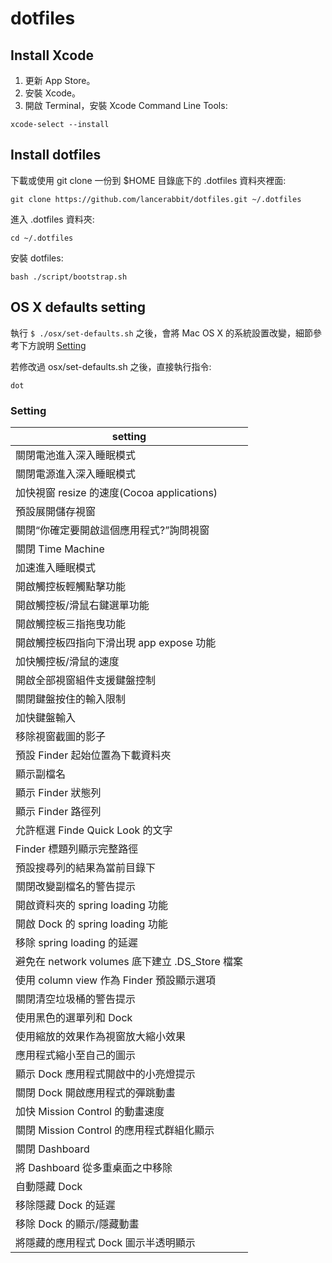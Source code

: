 # dotfiles

## Install Xcode

1. 更新 App Store。
2. 安裝 Xcode。
3. 開啟 Terminal，安裝 Xcode Command Line Tools:

```shell
xcode-select --install
```

## Install dotfiles

下載或使用 git clone 一份到 $HOME 目錄底下的 .dotfiles 資料夾裡面:

```shell
git clone https://github.com/lancerabbit/dotfiles.git ~/.dotfiles
```

進入 .dotfiles 資料夾:

```shell
cd ~/.dotfiles
```

安裝 dotfiles:

```shell
bash ./script/bootstrap.sh
```

## OS X defaults setting

執行 `$ ./osx/set-defaults.sh` 之後，會將 Mac OS X 的系統設置改變，細節參考下方說明 [Setting](Setting)

若修改過 osx/set-defaults.sh 之後，直接執行指令:

```shell
dot
```

### Setting

| setting                                        |
| ---------------------------------------------- |
| 關閉電池進入深入睡眠模式                       |
| 關閉電源進入深入睡眠模式                       |
| 加快視窗 resize 的速度(Cocoa applications)     |
| 預設展開儲存視窗                               |
| 關閉“你確定要開啟這個應用程式?”詢問視窗        |
| 關閉 Time Machine                              |
| 加速進入睡眠模式                               |
| 開啟觸控板輕觸點擊功能                         |
| 開啟觸控板/滑鼠右鍵選單功能                    |
| 開啟觸控板三指拖曳功能                         |
| 開啟觸控板四指向下滑出現 app expose 功能       |
| 加快觸控板/滑鼠的速度                          |
| 開啟全部視窗組件支援鍵盤控制                   |
| 關閉鍵盤按住的輸入限制                         |
| 加快鍵盤輸入                                   |
| 移除視窗截圖的影子                             |
| 預設 Finder 起始位置為下載資料夾               |
| 顯示副檔名                                     |
| 顯示 Finder 狀態列                             |
| 顯示 Finder 路徑列                             |
| 允許框選 Finde Quick Look 的文字               |
| Finder 標題列顯示完整路徑                      |
| 預設搜尋列的結果為當前目錄下                   |
| 關閉改變副檔名的警告提示                       |
| 開啟資料夾的 spring loading 功能               |
| 開啟 Dock 的 spring loading 功能               |
| 移除 spring loading 的延遲                     |
| 避免在 network volumes 底下建立 .DS_Store 檔案 |
| 使用 column view 作為 Finder 預設顯示選項      |
| 關閉清空垃圾桶的警告提示                       |
| 使用黑色的選單列和 Dock                        |
| 使用縮放的效果作為視窗放大縮小效果             |
| 應用程式縮小至自己的圖示                       |
| 顯示 Dock 應用程式開啟中的小亮燈提示           |
| 關閉 Dock 開啟應用程式的彈跳動畫               |
| 加快 Mission Control 的動畫速度                |
| 關閉 Mission Control 的應用程式群組化顯示      |
| 關閉 Dashboard                                 |
| 將 Dashboard 從多重桌面之中移除                |
| 自動隱藏 Dock                                  |
| 移除隱藏 Dock 的延遲                           |
| 移除 Dock 的顯示/隱藏動畫                      |
| 將隱藏的應用程式 Dock 圖示半透明顯示           |